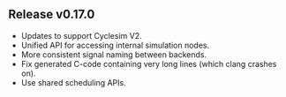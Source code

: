 ## Release v0.17.0

* Updates to support Cyclesim V2.
* Unified API for accessing internal simulation nodes.
* More consistent signal naming between backends.
* Fix generated C-code containing very long lines (which clang crashes on).
* Use shared scheduling APIs.
